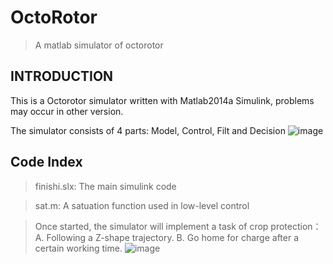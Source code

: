 # OctoRotor
>A matlab simulator of octorotor
## INTRODUCTION
This is a Octorotor simulator written with Matlab2014a Simulink, problems may occur in other version.

The simulator consists of 4 parts: Model, Control, Filt and Decision
![image](https://github.com/SeasonIrving/OctoRotor/blob/master/Simulator%20Structure.png)
## Code Index
> finishi.slx: 
> The main simulink code

> sat.m: 
> A satuation function used in low-level control

> Once started, the simulator will implement a task of crop protection：
>   A. Following a Z-shape trajectory.
>   B. Go home for charge after a certain working time.
![image](https://github.com/SeasonIrving/OctoRotor/blob/master/Task%20Description.jpg)
